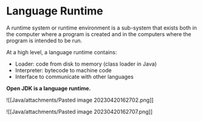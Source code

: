 # Language Runtime

A runtime system or runtime environment is a sub-system that exists both in the computer where a program is created and in the computers where the program is intended to be run.

At a high level, a language runtime contains:

- Loader: code from disk to memory (class loader in Java)
- Interpreter: bytecode to machine code
- Interface to communicate with other languages

**Open JDK is a language runtime.**

![[Java/attachments/Pasted image 20230420162702.png]]

![[Java/attachments/Pasted image 20230420162707.png]]




